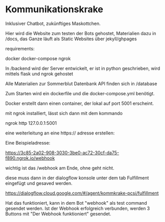 # Kommunikationskrake

Inklusiver Chatbot, zukünftiges Maskottchen.

Hier wird die Website zum testen der Bots gehostet, Materialien dazu in /docs, das Ganze läuft als Static Websites über
jekyll/ghpages

requirements:

docker
docker-compose
ngrok

In /backend wird der Server entwickelt, er ist in python geschrieben, wird mittels flask und ngrok gehostet

Alle Materialien zur Sommerblut Datenbank API finden sich in /database

Zum Starten wird ein dockerfile und die docker-compose.yml benötigt.

Docker erstellt dann einen container, der lokal auf port 5001 erscheint.

mit ngrok installiert, lässt sich dann mit dem kommando

ngrok http 127.0.0.1:5001

eine weiterleitung an eine https:// adresse erstellen:

Eine Beispieladresse:

https://3c85-2a02-908-3030-3be0-ac72-30cf-da75-f890.ngrok.io/webhook

wichtig ist das /webhook am Ende, ohne geht nicht.

diese muss dann in der dialogflow konsole unter
dem tab Fulfillment eingefügt und gesaved werden.

https://dialogflow.cloud.google.com/#/agent/kommkrake-pcsi/fulfillment

Hat das funktioniert, kann in dem Bot "webhook" als test command gesendet werden.
Ist der Webhook erfolgreich verbunden, werden 3 Buttons mit "Der Webhook funktioniert" gesendet.
